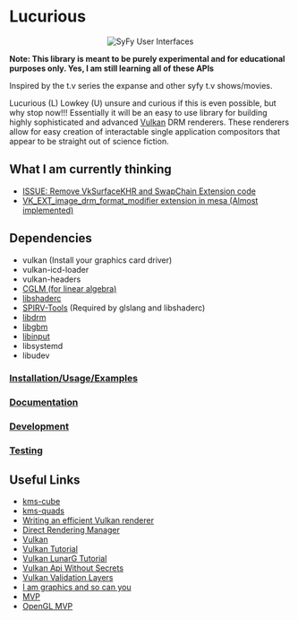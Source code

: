 # Lucurious
[//]: <> (GIF taken from https://gmunk.com/OBLIVION-GFX)
<p align="center"><img src="https://github.com/EasyIP2023/lucurious/blob/development/OBLVN_GFX_CHAN_01.gif" alt="SyFy User Interfaces"></p
[![License](https://img.shields.io/badge/license-MIT-brightgreen.svg)](#license)

**Note: This library is meant to be purely experimental and for educational purposes only. Yes, I am still learning all of these APIs**

Inspired by the t.v series the expanse and other syfy t.v shows/movies.

Lucurious (L) Lowkey (U) unsure and curious if this is even possible, but why stop now!!! Essentially it will be an easy to use library for building highly
sophisticated and advanced [Vulkan](https://www.khronos.org/vulkan/) DRM renderers. These renderers allow for easy creation of interactable single application
compositors that appear to be straight out of science fiction.

## What I am currently thinking
* [ISSUE: Remove VkSurfaceKHR and SwapChain Extension code](https://github.com/EasyIP2023/lucurious/issues/40)
* [VK_EXT_image_drm_format_modifier extension in mesa (Almost implemented)](https://gitlab.freedesktop.org/mesa/mesa/-/merge_requests/1466)

## Dependencies
* vulkan (Install your graphics card driver)
* vulkan-icd-loader
* vulkan-headers
* [CGLM (for linear algebra)](https://github.com/recp/cglm)
* [libshaderc](https://github.com/google/shaderc)
* [SPIRV-Tools](https://github.com/KhronosGroup/SPIRV-Tools) (Required by glslang and libshaderc)
* [libdrm](https://gitlab.freedesktop.org/mesa/drm)
* [libgbm](https://gitlab.freedesktop.org/mesa/mesa/-/tree/master/src/gbm)
* [libinput](https://gitlab.freedesktop.org/libinput/libinput)
* libsystemd
* libudev

### [Installation/Usage/Examples](https://github.com/EasyIP2023/lucurious-examples/)
### [Documentation](https://github.com/EasyIP2023/lucurious-docs/)
### [Development](https://github.com/EasyIP2023/lucurious/tree/development/src)
### [Testing](https://github.com/EasyIP2023/lucurious/tree/development/tests)

## Useful Links
* [kms-cube](https://gitlab.freedesktop.org/mesa/kmscube)
* [kms-quads](https://gitlab.freedesktop.org/daniels/kms-quads)
* [Writing an efficient Vulkan renderer](https://zeux.io/2020/02/27/writing-an-efficient-vulkan-renderer/)
* [Direct Rendering Manager](https://dri.freedesktop.org/wiki/DRM/)
* [Vulkan](https://vulkan.lunarg.com)
* [Vulkan Tutorial](https://vulkan-tutorial.com/)
* [Vulkan LunarG Tutorial](https://vulkan.lunarg.com/doc/sdk/1.2.141.2/linux/tutorial/html/index.html)
* [Vulkan Api Without Secrets](https://software.intel.com/en-us/articles/api-without-secrets-introduction-to-vulkan-part-1)
* [Vulkan Validation Layers](https://gpuopen.com/using-the-vulkan-validation-layers/)
* [I am graphics and so can you](https://www.fasterthan.life/blog/2017/7/12/i-am-graphics-and-so-can-you-part-3-breaking-ground)
* [MVP](https://jsantell.com/model-view-projection)
* [OpenGL MVP](https://www.opengl-tutorial.org/beginners-tutorials/tutorial-3-matrices/)
